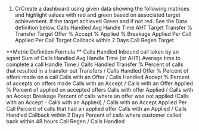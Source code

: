 1.	CrCreate a dashboard using given data showing the following matrices and highlight values with red and green based on associated target achievement. If the target achieved Green and if not red. See the Data definition below.      Calls Handled
Avg Handle Time
AHT Target
Transfer %
Transfer Target
Offer %
Accept %
Applied %
Breakage
Applied Per Call
Applied Per Call Target
Callback within 2 Days
Call Regen Target


**Metric	Definition	Formula
**
Calls Handled	Inbound call taken by an agent	Sum of Calls Handled
Avg Handle Time (or AHT)	Average time to complete a call	Handle Time / Calls Handled
Transfer %	Percent of calls that resulted in a transfer out	Transfers / Calls Handled
Offer %	Percent of offers made on a call	Calls with an Offer / Calls Handled
Accept %	Percent of accepts on offers made	Calls with an Accept / Calls with an Offer
Applied %	Percent of applied on accepted offers	Calls with offer Applied / Calls with an Accept
Breakage	Percent of calls where an offer was not applied	(Calls with an Accept - Calls with an Applied) / Calls with an Accept 
Applied Per Call	Percent of calls that had an applied offer	Calls with an Applied / Calls Handled
Callback within 2 Days	Percent of calls where customer called back within 48 hours	Call Regen / Calls Handled
